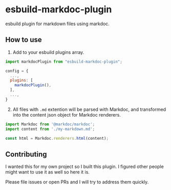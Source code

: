 # esbuild-markdoc-plugin

esbuild plugin for markdown files using markdoc.

## How to use

1. Add to your esbuild plugins array.

```javascript
import markdocPlugin from "esbuild-markdoc-plugin";

config = {
  ...,
  plugins: [
    markdocPlugin(),
  ],
  ...,
}
```

2. All files with `.md` extention will be parsed with Markdoc, and transformed into the content json object for Markdoc renderers.

```javascript
import Markdoc from '@markdoc/markdoc';
import content from './my-markdown.md';

const html = Markdoc.renderers.html(content);
```

## Contributing

I wanted this for my own project so I built this plugin. I figured other people might want to use it as well so here it is.

Please file issues or open PRs and I will try to address them quickly.
